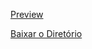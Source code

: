 [Preview](https://pedroaloonso.github.io/Digital-College-FullStack/Aula12/index.html)

[Baixar o Diretório](https://download-directory.github.io?url=https://github.com/PedroAloonso/Digital-College-FullStack/tree/main/Aula12)

